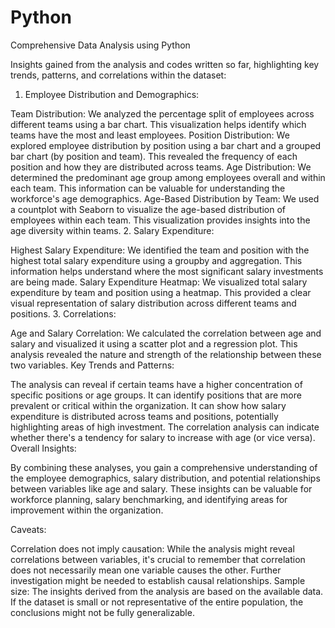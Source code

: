 # Python
Comprehensive Data Analysis using Python

Insights gained from the analysis and codes written so far, highlighting key trends, patterns, and correlations within the dataset:

1. Employee Distribution and Demographics:

Team Distribution: We analyzed the percentage split of employees across different teams using a bar chart. This visualization helps identify which teams have the most and least employees.
Position Distribution: We explored employee distribution by position using a bar chart and a grouped bar chart (by position and team). This revealed the frequency of each position and how they are distributed across teams.
Age Distribution: We determined the predominant age group among employees overall and within each team. This information can be valuable for understanding the workforce's age demographics.
Age-Based Distribution by Team: We used a countplot with Seaborn to visualize the age-based distribution of employees within each team. This visualization provides insights into the age diversity within teams.
2. Salary Expenditure:

Highest Salary Expenditure: We identified the team and position with the highest total salary expenditure using a groupby and aggregation. This information helps understand where the most significant salary investments are being made.
Salary Expenditure Heatmap: We visualized total salary expenditure by team and position using a heatmap. This provided a clear visual representation of salary distribution across different teams and positions.
3. Correlations:

Age and Salary Correlation: We calculated the correlation between age and salary and visualized it using a scatter plot and a regression plot. This analysis revealed the nature and strength of the relationship between these two variables.
Key Trends and Patterns:

The analysis can reveal if certain teams have a higher concentration of specific positions or age groups.
It can identify positions that are more prevalent or critical within the organization.
It can show how salary expenditure is distributed across teams and positions, potentially highlighting areas of high investment.
The correlation analysis can indicate whether there's a tendency for salary to increase with age (or vice versa).
Overall Insights:

By combining these analyses, you gain a comprehensive understanding of the employee demographics, salary distribution, and potential relationships between variables like age and salary. These insights can be valuable for workforce planning, salary benchmarking, and identifying areas for improvement within the organization.

Caveats:

Correlation does not imply causation: While the analysis might reveal correlations between variables, it's crucial to remember that correlation does not necessarily mean one variable causes the other. Further investigation might be needed to establish causal relationships.
Sample size: The insights derived from the analysis are based on the available data. If the dataset is small or not representative of the entire population, the conclusions might not be fully generalizable.
